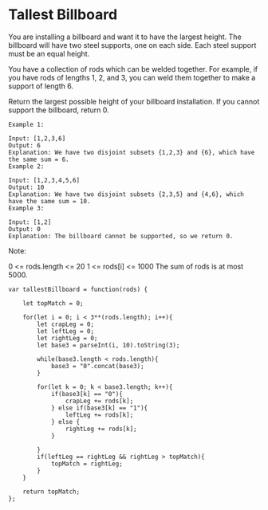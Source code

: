 # Tallest Billboard

You are installing a billboard and want it to have the largest height.  The billboard will have two steel supports, one on each side.  Each steel support must be an equal height.

You have a collection of rods which can be welded together.  For example, if you have rods of lengths 1, 2, and 3, you can weld them together to make a support of length 6.

Return the largest possible height of your billboard installation.  If you cannot support the billboard, return 0.


```
Example 1:

Input: [1,2,3,6]
Output: 6
Explanation: We have two disjoint subsets {1,2,3} and {6}, which have the same sum = 6.
Example 2:

Input: [1,2,3,4,5,6]
Output: 10
Explanation: We have two disjoint subsets {2,3,5} and {4,6}, which have the same sum = 10.
Example 3:

Input: [1,2]
Output: 0
Explanation: The billboard cannot be supported, so we return 0.
```


Note:

0 <= rods.length <= 20
1 <= rods[i] <= 1000
The sum of rods is at most 5000.

```
var tallestBillboard = function(rods) {

    let topMatch = 0;

    for(let i = 0; i < 3**(rods.length); i++){
        let crapLeg = 0;
        let leftLeg = 0;
        let rightLeg = 0;
        let base3 = parseInt(i, 10).toString(3);

        while(base3.length < rods.length){
            base3 = "0".concat(base3);
        }

        for(let k = 0; k < base3.length; k++){
            if(base3[k] == "0"){
                crapLeg += rods[k];
            } else if(base3[k] == "1"){
                leftLeg += rods[k];
            } else {
                rightLeg += rods[k];
            }

        }
        if(leftLeg == rightLeg && rightLeg > topMatch){
            topMatch = rightLeg;
        }
    }

    return topMatch;
};

```
